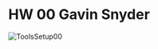 # HW 00 Gavin Snyder
![ToolsSetup00](https://user-images.githubusercontent.com/56331076/131439780-23051d93-cb98-435f-bdfb-0bb16b49f0ce.PNG)
